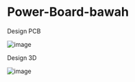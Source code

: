 # Power-Board-bawah

Design PCB

![image](https://github.com/GanangAji05/Power-Board-bawah/assets/124345005/646a9828-baa7-4239-9262-df237ce0c7df)

Design 3D

![image](https://github.com/GanangAji05/Power-Board-bawah/assets/124345005/14407d2c-5909-419a-8c26-6985abb3621f)
